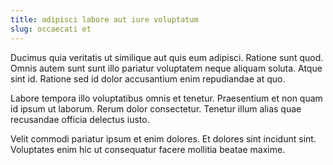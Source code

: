 ```yaml
---
title: adipisci labore aut iure voluptatum
slug: occaecati et
---
```


Ducimus quia veritatis ut similique aut quis eum adipisci. Ratione sunt quod. Omnis autem sunt sunt illo pariatur voluptatem neque aliquam soluta. Atque sint id. Ratione sed id dolor accusantium enim repudiandae at quo.

Labore tempora illo voluptatibus omnis et tenetur. Praesentium et non quam id ipsum ut laborum. Rerum dolor consectetur. Tenetur illum alias quae recusandae officia delectus iusto.

Velit commodi pariatur ipsum et enim dolores. Et dolores sint incidunt sint. Voluptates enim hic ut consequatur facere mollitia beatae maxime.
